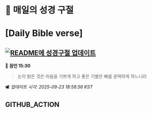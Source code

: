 # 🙏 매일의 성경 구절
# [Daily Bible verse]
## [![README에 성경구절 업데이트](https://github.com/DONGSUKA/first_test/actions/workflows/update-readme-bible.yml/badge.svg)](https://github.com/DONGSUKA/first_test/actions/workflows/update-readme-bible.yml)
<!-- START_BIBLE_VERSE -->
📖 **잠언 15:30**
> 눈이 밝은 것은 마음을 기쁘게 하고 좋은 기별은 뼈를 윤택하게 하느니라

🕊️ _업데이트 시각: 2025-09-23 18:58:56 KST_
  <!-- END_BIBLE_VERSE -->
## GITHUB_ACTION
